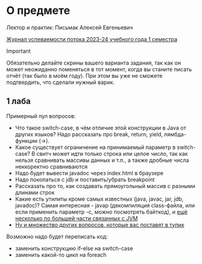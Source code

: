 # О предмете
Лектор и практик: Письмак Алексей Евгеньевич

[Журнал успеваемости потока 2023-24 учебного года 1 семестра](https://docs.google.com/spreadsheets/d/1dMRvYwRp3Lhy6IT5mbjdaplId9xB99b_9NijSpF7iJI/edit#gid=2120352098)

> [!IMPORTANT]
> Обязательно делайте скрины вашего варианта задания, так как он может неожиданно поменяться в тот момент, когда вы станите писать отчёт (так было в моём году). При этом вы уже не сможете подтвердить, что сделали нужный варик.


## 1 лаба
Примерный пул вопросов:
- Что такое switch-case, в чём отличие этой конструкции в Java от других языков? Надо рассказать про break, return, yield, лямбда-функции (->).
- Какое существует ограничение на принимаемый параметр в switch-case? В свитч может идти только строка или целое число, так как нельзя сравнивать массивы данных и т.п., а также дробные числа неккоректно сравниваются
- Надо будет вывести javadoc через index.html в браузере
- Надо покопаться с jdb и поставить/убрать breakpoint
- Рассказать про то, как создавать прямоугольный массив с разными длинами строк
- Какие есть утилиты кроме самых известных (java, javac, jar, jdb, javadoc)? Самая интересная - javap (декомпиляция class-файла, или если применить параметр -c, можно посмотреть байткод), и [ещё несколько по большей части связанных с JVM](http://ivanbabanin.blogspot.com/2013/10/jdk.html)
- [Ну и множество других вопросов, которые вас поставят в тупик](https://www.youtube.com/watch?v=dQw4w9WgXcQ)

Возможно надо будет переписать код:
- заменить конструкцию if-else на switch-case
- заменить какой-то цикл на foreach
